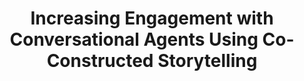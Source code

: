 ---
name: "Increasing Engagement With Conversational Agents Using"
title: "Increasing Engagement with Conversational Agents Using Co-Constructed Storytelling"
project: null
event: "Eighth workshop on Intelligent Narrative Technologies (Int8)"
authors:
- name: "Battaglino, C."
- name: "Bickmore, T."
year: 2015
resources:
- name: "int8-2015"
  src: "int8-2015.pdf"
external_url: null
draft: false
---